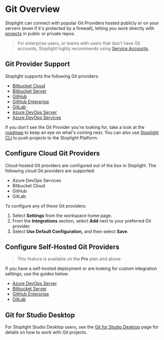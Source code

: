 # Git Overview

Stoplight can connect with popular Git Providers hosted publicly or on your servers (even if it's protected by a firewall), letting you work directly with [projects](../../7.-projects/adding-projects.md) in public or private repos. 

> For enterprise users, or teams with users that don't have Git accounts, Stoplight highly recommends using [Service Accounts](h.service-accounts.md).

## Git Provider Support

Stoplight supports the following Git providers:

- <i class="Icon fab fa-bitbucket fa-2x" style="color: rgb(32, 80, 129);"> </i> [Bitbucket Cloud](b.bitbucket-cloud.md)
- <i class="Icon fab fa-bitbucket fa-2x" style="color: rgb(32, 80, 129);" > </i> [Bitbucket Server](c.bitbucket-server.md)
- <i class="fab fa-github fa-2x"> </i> [GitHub](g.github.md)
- <i class="fab fa-github fa-2x"> </i> [GitHub Enterprise](d.github-enterprise.md)
- <i class="Icon fab fa-gitlab fa-2x" style="color: rgb(252, 109, 38);"> </i> [GitLab](e.gitlab.md)
- <i class="Icon fab fa-microsoft fa-2x" style="color: rgb(32, 80, 129);"> </i> [Azure DevOps Server](i.azure-devops-server.md)
- <i class="Icon fab fa-microsoft fa-2x" style="color: rgb(32, 80, 129);"> </i> [Azure DevOps Services](k.azure-devops-services.md)

If you don't see the Git Provider you're looking for, take a look at the [roadmap](https://roadmap.stoplight.io/) to keep an eye on what's coming next. You can also use [Stoplight CLI](../f.working-with-local-projects.md) to push projects to the Stoplight Platform.

## Configure Cloud Git Providers

Cloud-hosted Git providers are configured out of the box in Stoplight. The following cloud Git providers are supported:

- <i class="Icon fab fa-microsoft fa-2x" style="color: rgb(32, 80, 129);" > </i> Azure DevOps Services
- <i class="Icon fab fa-bitbucket fa-2x" style="color: rgb(32, 80, 129);" > </i> Bitbucket Cloud
- <i class="fab fa-github fa-2x"> </i> GitHub
- <i class="Icon fab fa-gitlab fa-2x" style="color: rgb(252, 109, 38);"> </i> GitLab

To configure any of these Git providers:

1. Select **Settings** from the workspace home page.
2. From the **Integrations** section, select **Add** next to your preferred Git provider.
3. Select **Use Default Configuration,** and then select **Save**. 

## Configure Self-Hosted Git Providers
<!-- theme: warning -->
> This feature is available on the **Pro** plan and above

If you have a self-hosted deployment or are looking for custom integration settings, use the guides below:

- [Azure DevOps Server](i.azure-devops-server.md)
- [Bitbucket Server](c.bitbucket-server.md)
- [GitHub Enterprise](d.github-enterprise.md)
- [GitLab](e.gitlab.md)

## Git for Studio Desktop

For Stoplight Studio Desktop users, see the [Git for Studio Desktop](./j.git-studio-desktop.md) page for details on how to work with Git projects.